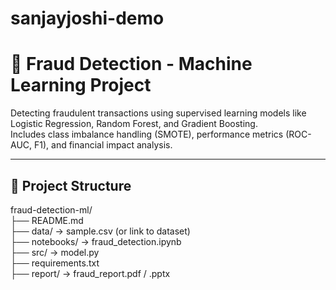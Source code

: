# sanjayjoshi-demo
# 🧠 Fraud Detection - Machine Learning Project

Detecting fraudulent transactions using supervised learning models like Logistic Regression, Random Forest, and Gradient Boosting.  
Includes class imbalance handling (SMOTE), performance metrics (ROC-AUC, F1), and financial impact analysis.

---

## 📁 Project Structure
fraud-detection-ml/  
├── README.md  
├── data/ → sample.csv (or link to dataset)  
├── notebooks/ → fraud_detection.ipynb  
├── src/ → model.py  
├── requirements.txt  
├── report/ → fraud_report.pdf / .pptx


